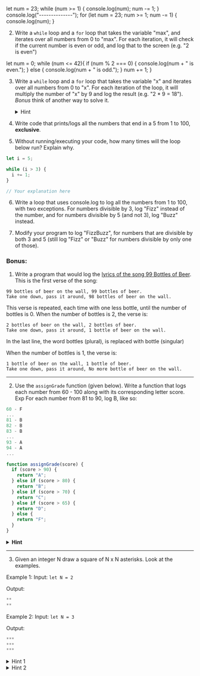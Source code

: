 <!-- # Loops Lab

To complete this lab, do the following:

1. Fork this repo
2. Clone **your** forked repo
3. Create a file called `loops_lab.js` inside your cloned repo
4. Copy the description of the exercise as a comment
5. Underneath the commented description write your code.
6. Ensure your solutions work properly!
7. Open PR against this repo.

---

## Exercises

1. Write a `while` loop and a `for` loop that takes the variable "num" and logs all the numbers, descending, between "num" and 1. -->

  let num = 23;
while (num >= 1) {
console.log(num);
num -= 1;
}
console.log("--------------");
for (let num = 23; num >= 1; num -= 1) {
console.log(num);
}

2. Write a `while` loop and a `for` loop that takes the variable "max", and iterates over all numbers from 0 to "max".
   For each iteration, it will check if the current number is even or odd, and log that to the screen (e.g. "2 is even")

let num = 0;
while (num <= 42){
if (num % 2 === 0) {
console.log(num + " is even.");
} else {
console.log(num + " is odd.");
}
num += 1;
}

3. Write a `while` loop and a `for` loop that takes the variable "x" and iterates over all numbers from 0 to "x".
   For each iteration of the loop, it will multiply the number of "x" by 9 and log the result (e.g. "2 \* 9 = 18").
   _Bonus_ think of another way to solve it.

   <details>
   <summary>
   Hint
   </summary>
   Find the final number and increment the loop by 9.
   </details>

4. Write code that prints/logs all the numbers that end in a 5 from 1 to 100, **exclusive**.

5. Without running/executing your code, how many times will the loop below run? Explain why.

```js
let i = 5;

while (i > 3) {
  i += 1;
}

// Your explanation here
```

6. Write a loop that uses console.log to log all the numbers from 1 to 100, with two exceptions. For numbers divisible by 3, log "Fizz" instead of the number, and for numbers divisible by 5 (and not 3), log "Buzz" instead.

7. Modify your program to log "FizzBuzz", for numbers that are divisible by both 3 and 5 (still log "Fizz" or "Buzz" for numbers divisible by only one of those).

### Bonus:

1. Write a program that would log the [lyrics of the song 99 Bottles of Beer](http://www.99-bottles-of-beer.net/lyrics.html). This is the first verse of the song:

```
99 bottles of beer on the wall, 99 bottles of beer.
Take one down, pass it around, 98 bottles of beer on the wall.
```

This verse is repeated, each time with one less bottle, until the number of bottles is 0. When the number of bottles is 2, the verse is:

```
2 bottles of beer on the wall, 2 bottles of beer.
Take one down, pass it around, 1 bottle of beer on the wall.
```

In the last line, the word bottles (plural), is replaced with bottle (singular)

When the number of bottles is 1, the verse is:

```
1 bottle of beer on the wall, 1 bottle of beer.
Take one down, pass it around, No more bottle of beer on the wall.
```

---

2. Use the `assignGrade` function (given below). Write a function that logs each number from 60 - 100 along with its corresponding letter score.
   Exp For each number from 81 to 90, log B, like so:

```js
60 - F
...
81 - B
82 - B
83 - B
...
93 - A
94 - A
...
```

```js
function assignGrade(score) {
  if (score > 90) {
    return "A";
  } else if (score > 80) {
    return "B";
  } else if (score > 70) {
    return "C";
  } else if (score > 65) {
    return "D";
  } else {
    return "F";
  }
}
```

<details>
<summary>
  <b>Hint</b>
</summary>
  Explore this:

```js
let grade = assignGrade(80);
console.log(grade);
```

What is happening here? Can you explain it?

</details>

---

3. Given an integer N draw a square of N x N asterisks. Look at the examples.

Example 1:
Input: `let N = 2`

Output:

```js
**
**
```

Example 2:
Input: `let N = 3`

Output:

```js
***
***
***
```

<details>
  <summary>
    Hint 1
  </summary>
  Try printing/logging a single line of * first.
</details>

<details>
  <summary>
    Hint 2
  </summary>
  You will need 2 loops for this.
</details>
